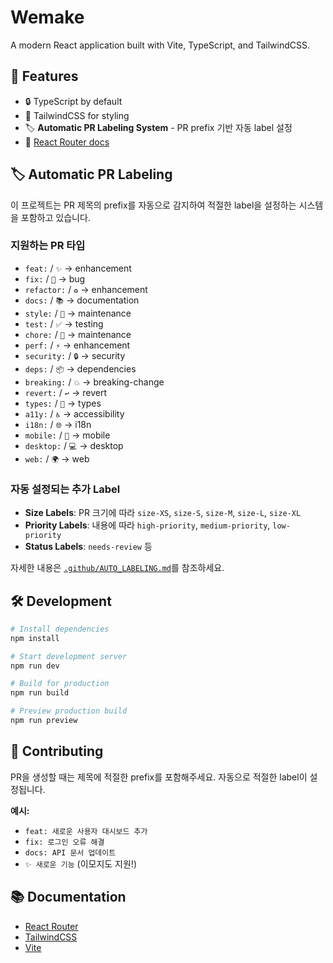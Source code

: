 # Wemake

A modern React application built with Vite, TypeScript, and TailwindCSS.

## 🚀 Features

- 🔒 TypeScript by default
- 🎉 TailwindCSS for styling
- 🏷️ **Automatic PR Labeling System** - PR prefix 기반 자동 label 설정
- 📖 [React Router docs](https://reactrouter.com/)

## 🏷️ Automatic PR Labeling

이 프로젝트는 PR 제목의 prefix를 자동으로 감지하여 적절한 label을 설정하는 시스템을 포함하고 있습니다.

### 지원하는 PR 타입
- `feat:` / `✨` → enhancement
- `fix:` / `🐛` → bug
- `refactor:` / `♻️` → enhancement
- `docs:` / `📚` → documentation
- `style:` / `💄` → maintenance
- `test:` / `✅` → testing
- `chore:` / `🔧` → maintenance
- `perf:` / `⚡` → enhancement
- `security:` / `🔒` → security
- `deps:` / `📦` → dependencies
- `breaking:` / `💥` → breaking-change
- `revert:` / `↩️` → revert
- `types:` / `🔧` → types
- `a11y:` / `♿` → accessibility
- `i18n:` / `🌐` → i18n
- `mobile:` / `📱` → mobile
- `desktop:` / `💻` → desktop
- `web:` / `🌍` → web

### 자동 설정되는 추가 Label
- **Size Labels**: PR 크기에 따라 `size-XS`, `size-S`, `size-M`, `size-L`, `size-XL`
- **Priority Labels**: 내용에 따라 `high-priority`, `medium-priority`, `low-priority`
- **Status Labels**: `needs-review` 등

자세한 내용은 [`.github/AUTO_LABELING.md`](.github/AUTO_LABELING.md)를 참조하세요.

## 🛠️ Development

```bash
# Install dependencies
npm install

# Start development server
npm run dev

# Build for production
npm run build

# Preview production build
npm run preview
```

## 🤝 Contributing

PR을 생성할 때는 제목에 적절한 prefix를 포함해주세요. 자동으로 적절한 label이 설정됩니다.

**예시:**
- `feat: 새로운 사용자 대시보드 추가`
- `fix: 로그인 오류 해결`
- `docs: API 문서 업데이트`
- `✨ 새로운 기능` (이모지도 지원!)

## 📚 Documentation

- [React Router](https://reactrouter.com/)
- [TailwindCSS](https://tailwindcss.com/)
- [Vite](https://vitejs.dev/)
